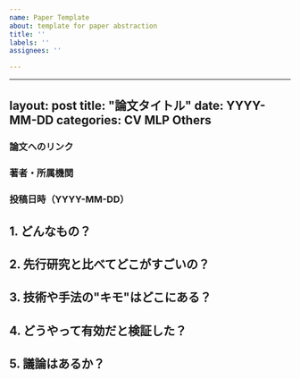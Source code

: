 ```yaml
---
name: Paper Template
about: template for paper abstraction
title: ''
labels: ''
assignees: ''

---
```


---
layout: post
title: "論文タイトル"
date: YYYY-MM-DD
categories: CV MLP Others
---

### 論文へのリンク

### 著者・所属機関

### 投稿日時（YYYY-MM-DD）

## 1. どんなもの？

## 2. 先行研究と比べてどこがすごいの？

## 3. 技術や手法の"キモ"はどこにある？

## 4. どうやって有効だと検証した？

## 5. 議論はあるか？


